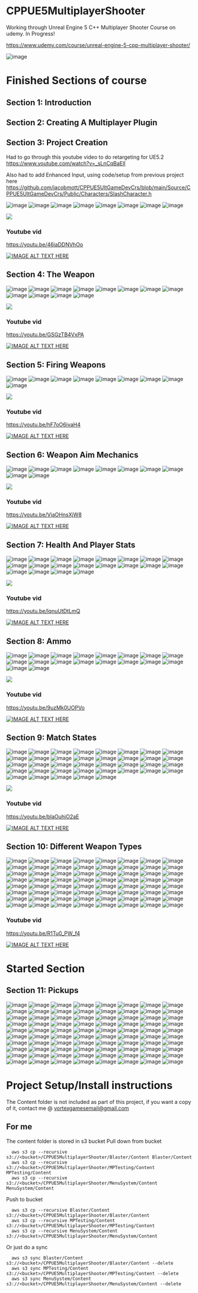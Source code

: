# CPPUE5MultiplayerShooter



Working through Unreal Engine 5 C++ Multiplayer Shooter Course on udemy. In Progress!

https://www.udemy.com/course/unreal-engine-5-cpp-multiplayer-shooter/

![image](https://media.githubusercontent.com/media/jacobmott/CPPUE5MultiplayerShooter/main/Screenshots/UnrealEngine5C%2B%2BMultiplayerShooterUdemy.png)


# Finished Sections of course

## Section 1: Introduction

## Section 2: Creating A Multiplayer Plugin

## Section 3: Project Creation

Had to go through this youtube video to do retargeting for UE5.2
https://www.youtube.com/watch?v=_sLnCqBaElI

Also had to add Enhanced Input, using code/setup from previous project here
https://github.com/jacobmott/CPPUE5UltGameDevCrs/blob/main/Source/CPPUE5UltGameDevCrs/Public/Characters/SlashCharacter.h

![image](https://media.githubusercontent.com/media/jacobmott/CPPUE5MultiplayerShooter/main/Screenshots/CPPUE5MultiplayerShooter-Section1-3_1.png)
![image](https://media.githubusercontent.com/media/jacobmott/CPPUE5MultiplayerShooter/main/Screenshots/CPPUE5MultiplayerShooter-Section1-3_2.png)
![image](https://media.githubusercontent.com/media/jacobmott/CPPUE5MultiplayerShooter/main/Screenshots/CPPUE5MultiplayerShooter-Section1-3_3.png)
![image](https://media.githubusercontent.com/media/jacobmott/CPPUE5MultiplayerShooter/main/Screenshots/CPPUE5MultiplayerShooter-Section1-3_4.png)
![image](https://media.githubusercontent.com/media/jacobmott/CPPUE5MultiplayerShooter/main/Screenshots/CPPUE5MultiplayerShooter-Section1-3_5.png)
![image](https://media.githubusercontent.com/media/jacobmott/CPPUE5MultiplayerShooter/main/Screenshots/CPPUE5MultiplayerShooter-Section1-3_6.png)
![image](https://media.githubusercontent.com/media/jacobmott/CPPUE5MultiplayerShooter/main/Screenshots/CPPUE5MultiplayerShooter-Section1-3_7.png)
![image](https://media.githubusercontent.com/media/jacobmott/CPPUE5MultiplayerShooter/main/Screenshots/CPPUE5MultiplayerShooter-Section1-3_8.png)


![](https://media.githubusercontent.com/media/jacobmott/CPPUE5MultiplayerShooter/main/Screenshots/CPPUE5MultiplayerShooter-Section1-3.gif)


### Youtube vid

https://youtu.be/46iaDDNVhOo

[![IMAGE ALT TEXT HERE](https://img.youtube.com/vi/46iaDDNVhOo/0.jpg)](https://youtu.be/46iaDDNVhOo)


## Section 4: The Weapon

![image](https://media.githubusercontent.com/media/jacobmott/CPPUE5MultiplayerShooter/main/Screenshots/Sec4TheWeapon1.png)
![image](https://media.githubusercontent.com/media/jacobmott/CPPUE5MultiplayerShooter/main/Screenshots/Sec4TheWeapon2.png)
![image](https://media.githubusercontent.com/media/jacobmott/CPPUE5MultiplayerShooter/main/Screenshots/Sec4TheWeapon3.png)
![image](https://media.githubusercontent.com/media/jacobmott/CPPUE5MultiplayerShooter/main/Screenshots/Sec4TheWeapon4.png)
![image](https://media.githubusercontent.com/media/jacobmott/CPPUE5MultiplayerShooter/main/Screenshots/Sec4TheWeapon5.png)
![image](https://media.githubusercontent.com/media/jacobmott/CPPUE5MultiplayerShooter/main/Screenshots/Sec4TheWeapon6.png)
![image](https://media.githubusercontent.com/media/jacobmott/CPPUE5MultiplayerShooter/main/Screenshots/Sec4TheWeapon7.png)
![image](https://media.githubusercontent.com/media/jacobmott/CPPUE5MultiplayerShooter/main/Screenshots/Sec4TheWeapon8.png)
![image](https://media.githubusercontent.com/media/jacobmott/CPPUE5MultiplayerShooter/main/Screenshots/Sec4TheWeapon9.png)
![image](https://media.githubusercontent.com/media/jacobmott/CPPUE5MultiplayerShooter/main/Screenshots/Sec4TheWeapon10.png)
![image](https://media.githubusercontent.com/media/jacobmott/CPPUE5MultiplayerShooter/main/Screenshots/Sec4TheWeapon11.png)
![image](https://media.githubusercontent.com/media/jacobmott/CPPUE5MultiplayerShooter/main/Screenshots/Sec4TheWeapon12.png)


![](https://media.githubusercontent.com/media/jacobmott/CPPUE5MultiplayerShooter/main/Screenshots/Sec4TheWeapon.gif)


### Youtube vid

https://youtu.be/GSGzTB4VxPA

[![IMAGE ALT TEXT HERE](https://img.youtube.com/vi/GSGzTB4VxPA/0.jpg)](https://youtu.be/GSGzTB4VxPA)


## Section 5: Firing Weapons

![image](https://media.githubusercontent.com/media/jacobmott/CPPUE5MultiplayerShooter/main/Screenshots/FiringWeapons1.png)
![image](https://media.githubusercontent.com/media/jacobmott/CPPUE5MultiplayerShooter/main/Screenshots/FiringWeapons2.png)
![image](https://media.githubusercontent.com/media/jacobmott/CPPUE5MultiplayerShooter/main/Screenshots/FiringWeapons3.png)
![image](https://media.githubusercontent.com/media/jacobmott/CPPUE5MultiplayerShooter/main/Screenshots/FiringWeapons4.png)
![image](https://media.githubusercontent.com/media/jacobmott/CPPUE5MultiplayerShooter/main/Screenshots/FiringWeapons5.png)
![image](https://media.githubusercontent.com/media/jacobmott/CPPUE5MultiplayerShooter/main/Screenshots/FiringWeapons6.png)
![image](https://media.githubusercontent.com/media/jacobmott/CPPUE5MultiplayerShooter/main/Screenshots/FiringWeapons7.png)
![image](https://media.githubusercontent.com/media/jacobmott/CPPUE5MultiplayerShooter/main/Screenshots/FiringWeapons8.png)
![image](https://media.githubusercontent.com/media/jacobmott/CPPUE5MultiplayerShooter/main/Screenshots/FiringWeapons9.png)


![](https://media.githubusercontent.com/media/jacobmott/CPPUE5MultiplayerShooter/main/Screenshots/FiringWeapons.gif)


### Youtube vid

https://youtu.be/hF7oO6ivaH4

[![IMAGE ALT TEXT HERE](https://img.youtube.com/vi/hF7oO6ivaH4/0.jpg)](https://youtu.be/hF7oO6ivaH4)


## Section 6: Weapon Aim Mechanics

![image](https://media.githubusercontent.com/media/jacobmott/CPPUE5MultiplayerShooter/main/Screenshots/WeaponAimMechanics1.png)
![image](https://media.githubusercontent.com/media/jacobmott/CPPUE5MultiplayerShooter/main/Screenshots/WeaponAimMechanics2.png)
![image](https://media.githubusercontent.com/media/jacobmott/CPPUE5MultiplayerShooter/main/Screenshots/WeaponAimMechanics3.png)
![image](https://media.githubusercontent.com/media/jacobmott/CPPUE5MultiplayerShooter/main/Screenshots/WeaponAimMechanics4.png)
![image](https://media.githubusercontent.com/media/jacobmott/CPPUE5MultiplayerShooter/main/Screenshots/WeaponAimMechanics5.png)
![image](https://media.githubusercontent.com/media/jacobmott/CPPUE5MultiplayerShooter/main/Screenshots/WeaponAimMechanics6.png)
![image](https://media.githubusercontent.com/media/jacobmott/CPPUE5MultiplayerShooter/main/Screenshots/WeaponAimMechanics7.png)
![image](https://media.githubusercontent.com/media/jacobmott/CPPUE5MultiplayerShooter/main/Screenshots/WeaponAimMechanics8.png)
![image](https://media.githubusercontent.com/media/jacobmott/CPPUE5MultiplayerShooter/main/Screenshots/WeaponAimMechanics10.png)
![image](https://media.githubusercontent.com/media/jacobmott/CPPUE5MultiplayerShooter/main/Screenshots/WeaponAimMechanics11.png)

![](https://media.githubusercontent.com/media/jacobmott/CPPUE5MultiplayerShooter/main/Screenshots/WeaponAimMechanics1.gif)


### Youtube vid

https://youtu.be/VjaOHnsXjW8

[![IMAGE ALT TEXT HERE](https://img.youtube.com/vi/VjaOHnsXjW8/0.jpg)](https://youtu.be/VjaOHnsXjW8)


## Section 7: Health And Player Stats

![image](https://media.githubusercontent.com/media/jacobmott/CPPUE5MultiplayerShooter/main/Screenshots/HealthAndPlayerStats1.png)
![image](https://media.githubusercontent.com/media/jacobmott/CPPUE5MultiplayerShooter/main/Screenshots/HealthAndPlayerStats2.png)
![image](https://media.githubusercontent.com/media/jacobmott/CPPUE5MultiplayerShooter/main/Screenshots/HealthAndPlayerStats3.png)
![image](https://media.githubusercontent.com/media/jacobmott/CPPUE5MultiplayerShooter/main/Screenshots/HealthAndPlayerStats4.png)
![image](https://media.githubusercontent.com/media/jacobmott/CPPUE5MultiplayerShooter/main/Screenshots/HealthAndPlayerStats5.png)
![image](https://media.githubusercontent.com/media/jacobmott/CPPUE5MultiplayerShooter/main/Screenshots/HealthAndPlayerStats6.png)
![image](https://media.githubusercontent.com/media/jacobmott/CPPUE5MultiplayerShooter/main/Screenshots/HealthAndPlayerStats7.png)
![image](https://media.githubusercontent.com/media/jacobmott/CPPUE5MultiplayerShooter/main/Screenshots/HealthAndPlayerStats8.png)
![image](https://media.githubusercontent.com/media/jacobmott/CPPUE5MultiplayerShooter/main/Screenshots/HealthAndPlayerStats9.png)
![image](https://media.githubusercontent.com/media/jacobmott/CPPUE5MultiplayerShooter/main/Screenshots/HealthAndPlayerStats10.png)
![image](https://media.githubusercontent.com/media/jacobmott/CPPUE5MultiplayerShooter/main/Screenshots/HealthAndPlayerStats11.png)
![image](https://media.githubusercontent.com/media/jacobmott/CPPUE5MultiplayerShooter/main/Screenshots/HealthAndPlayerStats12.png)
![image](https://media.githubusercontent.com/media/jacobmott/CPPUE5MultiplayerShooter/main/Screenshots/HealthAndPlayerStats13.png)
![image](https://media.githubusercontent.com/media/jacobmott/CPPUE5MultiplayerShooter/main/Screenshots/HealthAndPlayerStats14.png)
![image](https://media.githubusercontent.com/media/jacobmott/CPPUE5MultiplayerShooter/main/Screenshots/HealthAndPlayerStats15.png)
![image](https://media.githubusercontent.com/media/jacobmott/CPPUE5MultiplayerShooter/main/Screenshots/HealthAndPlayerStats16.png)
![image](https://media.githubusercontent.com/media/jacobmott/CPPUE5MultiplayerShooter/main/Screenshots/HealthAndPlayerStats17.png)
![image](https://media.githubusercontent.com/media/jacobmott/CPPUE5MultiplayerShooter/main/Screenshots/HealthAndPlayerStats18.png)
![image](https://media.githubusercontent.com/media/jacobmott/CPPUE5MultiplayerShooter/main/Screenshots/HealthAndPlayerStats19.png)
![image](https://media.githubusercontent.com/media/jacobmott/CPPUE5MultiplayerShooter/main/Screenshots/HealthAndPlayerStats20.png)

![](https://media.githubusercontent.com/media/jacobmott/CPPUE5MultiplayerShooter/main/Screenshots/HealthAndPlayerStats20.gif)


### Youtube vid

https://youtu.be/lqnuUtDtLmQ

[![IMAGE ALT TEXT HERE](https://img.youtube.com/vi/lqnuUtDtLmQ/0.jpg)](https://youtu.be/lqnuUtDtLmQ)


## Section 8: Ammo

![image](https://media.githubusercontent.com/media/jacobmott/CPPUE5MultiplayerShooter/main/Screenshots/Ammo1.png)
![image](https://media.githubusercontent.com/media/jacobmott/CPPUE5MultiplayerShooter/main/Screenshots/Ammo2.png)
![image](https://media.githubusercontent.com/media/jacobmott/CPPUE5MultiplayerShooter/main/Screenshots/Ammo3.png)
![image](https://media.githubusercontent.com/media/jacobmott/CPPUE5MultiplayerShooter/main/Screenshots/Ammo4.png)
![image](https://media.githubusercontent.com/media/jacobmott/CPPUE5MultiplayerShooter/main/Screenshots/Ammo5.png)
![image](https://media.githubusercontent.com/media/jacobmott/CPPUE5MultiplayerShooter/main/Screenshots/Ammo6.png)
![image](https://media.githubusercontent.com/media/jacobmott/CPPUE5MultiplayerShooter/main/Screenshots/Ammo7.png)
![image](https://media.githubusercontent.com/media/jacobmott/CPPUE5MultiplayerShooter/main/Screenshots/Ammo8.png)
![image](https://media.githubusercontent.com/media/jacobmott/CPPUE5MultiplayerShooter/main/Screenshots/Ammo9.png)
![image](https://media.githubusercontent.com/media/jacobmott/CPPUE5MultiplayerShooter/main/Screenshots/Ammo10.png)
![image](https://media.githubusercontent.com/media/jacobmott/CPPUE5MultiplayerShooter/main/Screenshots/Ammo11.png)
![image](https://media.githubusercontent.com/media/jacobmott/CPPUE5MultiplayerShooter/main/Screenshots/Ammo12.png)
![image](https://media.githubusercontent.com/media/jacobmott/CPPUE5MultiplayerShooter/main/Screenshots/Ammo13.png)
![image](https://media.githubusercontent.com/media/jacobmott/CPPUE5MultiplayerShooter/main/Screenshots/Ammo14.png)
![image](https://media.githubusercontent.com/media/jacobmott/CPPUE5MultiplayerShooter/main/Screenshots/Ammo15.png)
![image](https://media.githubusercontent.com/media/jacobmott/CPPUE5MultiplayerShooter/main/Screenshots/Ammo16.png)
![image](https://media.githubusercontent.com/media/jacobmott/CPPUE5MultiplayerShooter/main/Screenshots/Ammo18.png)
![image](https://media.githubusercontent.com/media/jacobmott/CPPUE5MultiplayerShooter/main/Screenshots/Ammo19.png)

![](https://media.githubusercontent.com/media/jacobmott/CPPUE5MultiplayerShooter/main/Screenshots/Ammo.gif)


### Youtube vid

https://youtu.be/9uzMk0UOPVo

[![IMAGE ALT TEXT HERE](https://img.youtube.com/vi/9uzMk0UOPVo/0.jpg)](https://youtu.be/9uzMk0UOPVo)


## Section 9: Match States


![image](https://media.githubusercontent.com/media/jacobmott/CPPUE5MultiplayerShooter/main/Screenshots/MatchStates1.png)
![image](https://media.githubusercontent.com/media/jacobmott/CPPUE5MultiplayerShooter/main/Screenshots/MatchStates2.png)
![image](https://media.githubusercontent.com/media/jacobmott/CPPUE5MultiplayerShooter/main/Screenshots/MatchStates3.png)
![image](https://media.githubusercontent.com/media/jacobmott/CPPUE5MultiplayerShooter/main/Screenshots/MatchStates4.png)
![image](https://media.githubusercontent.com/media/jacobmott/CPPUE5MultiplayerShooter/main/Screenshots/MatchStates5.png)
![image](https://media.githubusercontent.com/media/jacobmott/CPPUE5MultiplayerShooter/main/Screenshots/MatchStates6.png)
![image](https://media.githubusercontent.com/media/jacobmott/CPPUE5MultiplayerShooter/main/Screenshots/MatchStates7.png)
![image](https://media.githubusercontent.com/media/jacobmott/CPPUE5MultiplayerShooter/main/Screenshots/MatchStates8.png)
![image](https://media.githubusercontent.com/media/jacobmott/CPPUE5MultiplayerShooter/main/Screenshots/MatchStates9.png)
![image](https://media.githubusercontent.com/media/jacobmott/CPPUE5MultiplayerShooter/main/Screenshots/MatchStates10.png)
![image](https://media.githubusercontent.com/media/jacobmott/CPPUE5MultiplayerShooter/main/Screenshots/MatchStates11.png)
![image](https://media.githubusercontent.com/media/jacobmott/CPPUE5MultiplayerShooter/main/Screenshots/MatchStates12.png)
![image](https://media.githubusercontent.com/media/jacobmott/CPPUE5MultiplayerShooter/main/Screenshots/MatchStates13.png)
![image](https://media.githubusercontent.com/media/jacobmott/CPPUE5MultiplayerShooter/main/Screenshots/MatchStates14.png)
![image](https://media.githubusercontent.com/media/jacobmott/CPPUE5MultiplayerShooter/main/Screenshots/MatchStates15.png)
![image](https://media.githubusercontent.com/media/jacobmott/CPPUE5MultiplayerShooter/main/Screenshots/MatchStates16.png)
![image](https://media.githubusercontent.com/media/jacobmott/CPPUE5MultiplayerShooter/main/Screenshots/MatchStates17.png)
![image](https://media.githubusercontent.com/media/jacobmott/CPPUE5MultiplayerShooter/main/Screenshots/MatchStates18.png)
![image](https://media.githubusercontent.com/media/jacobmott/CPPUE5MultiplayerShooter/main/Screenshots/MatchStates19.png)
![image](https://media.githubusercontent.com/media/jacobmott/CPPUE5MultiplayerShooter/main/Screenshots/MatchStates20.png)
![image](https://media.githubusercontent.com/media/jacobmott/CPPUE5MultiplayerShooter/main/Screenshots/MatchStates21.png)
![image](https://media.githubusercontent.com/media/jacobmott/CPPUE5MultiplayerShooter/main/Screenshots/MatchStates22.png)
![image](https://media.githubusercontent.com/media/jacobmott/CPPUE5MultiplayerShooter/main/Screenshots/MatchStates23.png)
![image](https://media.githubusercontent.com/media/jacobmott/CPPUE5MultiplayerShooter/main/Screenshots/MatchStates24.png)
![image](https://media.githubusercontent.com/media/jacobmott/CPPUE5MultiplayerShooter/main/Screenshots/MatchStates25.png)
![image](https://media.githubusercontent.com/media/jacobmott/CPPUE5MultiplayerShooter/main/Screenshots/MatchStates26.png)
![image](https://media.githubusercontent.com/media/jacobmott/CPPUE5MultiplayerShooter/main/Screenshots/MatchStates27.png)
![image](https://media.githubusercontent.com/media/jacobmott/CPPUE5MultiplayerShooter/main/Screenshots/MatchStates28.png)
![image](https://media.githubusercontent.com/media/jacobmott/CPPUE5MultiplayerShooter/main/Screenshots/MatchStates29.png)
![image](https://media.githubusercontent.com/media/jacobmott/CPPUE5MultiplayerShooter/main/Screenshots/MatchStates30.png)
![image](https://media.githubusercontent.com/media/jacobmott/CPPUE5MultiplayerShooter/main/Screenshots/MatchStates31.png)
![image](https://media.githubusercontent.com/media/jacobmott/CPPUE5MultiplayerShooter/main/Screenshots/MatchStates32.png)
![image](https://media.githubusercontent.com/media/jacobmott/CPPUE5MultiplayerShooter/main/Screenshots/MatchStates34.png)
![image](https://media.githubusercontent.com/media/jacobmott/CPPUE5MultiplayerShooter/main/Screenshots/MatchStates35.png)
![image](https://media.githubusercontent.com/media/jacobmott/CPPUE5MultiplayerShooter/main/Screenshots/MatchStates36.png)
![image](https://media.githubusercontent.com/media/jacobmott/CPPUE5MultiplayerShooter/main/Screenshots/MatchStates37.png)
![image](https://media.githubusercontent.com/media/jacobmott/CPPUE5MultiplayerShooter/main/Screenshots/MatchStates38.png)

![](https://media.githubusercontent.com/media/jacobmott/CPPUE5MultiplayerShooter/main/Screenshots/MatchStates.gif)


### Youtube vid

https://youtu.be/blaOuhiO2aE

[![IMAGE ALT TEXT HERE](https://img.youtube.com/vi/blaOuhiO2aE/0.jpg)](https://youtu.be/blaOuhiO2aE)


## Section 10: Different Weapon Types

![image](https://media.githubusercontent.com/media/jacobmott/CPPUE5MultiplayerShooter/main/Screenshots/Section10DifferentWeaponTypes1.gif)
![image](https://media.githubusercontent.com/media/jacobmott/CPPUE5MultiplayerShooter/main/Screenshots/Section10DifferentWeaponTypes2.png)
![image](https://media.githubusercontent.com/media/jacobmott/CPPUE5MultiplayerShooter/main/Screenshots/Section10DifferentWeaponTypes3.png)
![image](https://media.githubusercontent.com/media/jacobmott/CPPUE5MultiplayerShooter/main/Screenshots/Section10DifferentWeaponTypes4.png)
![image](https://media.githubusercontent.com/media/jacobmott/CPPUE5MultiplayerShooter/main/Screenshots/Section10DifferentWeaponTypes5.png)
![image](https://media.githubusercontent.com/media/jacobmott/CPPUE5MultiplayerShooter/main/Screenshots/Section10DifferentWeaponTypes6.png)
![image](https://media.githubusercontent.com/media/jacobmott/CPPUE5MultiplayerShooter/main/Screenshots/Section10DifferentWeaponTypes7.png)
![image](https://media.githubusercontent.com/media/jacobmott/CPPUE5MultiplayerShooter/main/Screenshots/Section10DifferentWeaponTypes8.png)
![image](https://media.githubusercontent.com/media/jacobmott/CPPUE5MultiplayerShooter/main/Screenshots/Section10DifferentWeaponTypes9.png)
![image](https://media.githubusercontent.com/media/jacobmott/CPPUE5MultiplayerShooter/main/Screenshots/Section10DifferentWeaponTypes10.png)
![image](https://media.githubusercontent.com/media/jacobmott/CPPUE5MultiplayerShooter/main/Screenshots/Section10DifferentWeaponTypes11.png)
![image](https://media.githubusercontent.com/media/jacobmott/CPPUE5MultiplayerShooter/main/Screenshots/Section10DifferentWeaponTypes12.png)
![image](https://media.githubusercontent.com/media/jacobmott/CPPUE5MultiplayerShooter/main/Screenshots/Section10DifferentWeaponTypes13.gif)
![image](https://media.githubusercontent.com/media/jacobmott/CPPUE5MultiplayerShooter/main/Screenshots/Section10DifferentWeaponTypes13.png)
![image](https://media.githubusercontent.com/media/jacobmott/CPPUE5MultiplayerShooter/main/Screenshots/Section10DifferentWeaponTypes14.gif)
![image](https://media.githubusercontent.com/media/jacobmott/CPPUE5MultiplayerShooter/main/Screenshots/Section10DifferentWeaponTypes14.png)
![image](https://media.githubusercontent.com/media/jacobmott/CPPUE5MultiplayerShooter/main/Screenshots/Section10DifferentWeaponTypes15.gif)
![image](https://media.githubusercontent.com/media/jacobmott/CPPUE5MultiplayerShooter/main/Screenshots/Section10DifferentWeaponTypes15.png)
![image](https://media.githubusercontent.com/media/jacobmott/CPPUE5MultiplayerShooter/main/Screenshots/Section10DifferentWeaponTypes16.gif)
![image](https://media.githubusercontent.com/media/jacobmott/CPPUE5MultiplayerShooter/main/Screenshots/Section10DifferentWeaponTypes16.png)
![image](https://media.githubusercontent.com/media/jacobmott/CPPUE5MultiplayerShooter/main/Screenshots/Section10DifferentWeaponTypes17.gif)
![image](https://media.githubusercontent.com/media/jacobmott/CPPUE5MultiplayerShooter/main/Screenshots/Section10DifferentWeaponTypes17.png)
![image](https://media.githubusercontent.com/media/jacobmott/CPPUE5MultiplayerShooter/main/Screenshots/Section10DifferentWeaponTypes18.gif)
![image](https://media.githubusercontent.com/media/jacobmott/CPPUE5MultiplayerShooter/main/Screenshots/Section10DifferentWeaponTypes18.png)
![image](https://media.githubusercontent.com/media/jacobmott/CPPUE5MultiplayerShooter/main/Screenshots/Section10DifferentWeaponTypes19.gif)
![image](https://media.githubusercontent.com/media/jacobmott/CPPUE5MultiplayerShooter/main/Screenshots/Section10DifferentWeaponTypes19.png)
![image](https://media.githubusercontent.com/media/jacobmott/CPPUE5MultiplayerShooter/main/Screenshots/Section10DifferentWeaponTypes20.gif)
![image](https://media.githubusercontent.com/media/jacobmott/CPPUE5MultiplayerShooter/main/Screenshots/Section10DifferentWeaponTypes21.gif)
![image](https://media.githubusercontent.com/media/jacobmott/CPPUE5MultiplayerShooter/main/Screenshots/Section10DifferentWeaponTypes20.png)
![image](https://media.githubusercontent.com/media/jacobmott/CPPUE5MultiplayerShooter/main/Screenshots/Section10DifferentWeaponTypes21.png)
![image](https://media.githubusercontent.com/media/jacobmott/CPPUE5MultiplayerShooter/main/Screenshots/Section10DifferentWeaponTypes22.gif)
![image](https://media.githubusercontent.com/media/jacobmott/CPPUE5MultiplayerShooter/main/Screenshots/Section10DifferentWeaponTypes22.png)
![image](https://media.githubusercontent.com/media/jacobmott/CPPUE5MultiplayerShooter/main/Screenshots/Section10DifferentWeaponTypes23.png)
![image](https://media.githubusercontent.com/media/jacobmott/CPPUE5MultiplayerShooter/main/Screenshots/Section10DifferentWeaponTypes24.png)
![image](https://media.githubusercontent.com/media/jacobmott/CPPUE5MultiplayerShooter/main/Screenshots/Section10DifferentWeaponTypes25.png)
![image](https://media.githubusercontent.com/media/jacobmott/CPPUE5MultiplayerShooter/main/Screenshots/Section10DifferentWeaponTypes26.png)
![image](https://media.githubusercontent.com/media/jacobmott/CPPUE5MultiplayerShooter/main/Screenshots/Section10DifferentWeaponTypes27.png)
![image](https://media.githubusercontent.com/media/jacobmott/CPPUE5MultiplayerShooter/main/Screenshots/Section10DifferentWeaponTypes28.gif)
![image](https://media.githubusercontent.com/media/jacobmott/CPPUE5MultiplayerShooter/main/Screenshots/Section10DifferentWeaponTypes28.png)
![image](https://media.githubusercontent.com/media/jacobmott/CPPUE5MultiplayerShooter/main/Screenshots/Section10DifferentWeaponTypes29.png)
![image](https://media.githubusercontent.com/media/jacobmott/CPPUE5MultiplayerShooter/main/Screenshots/Section10DifferentWeaponTypes30.png)
![image](https://media.githubusercontent.com/media/jacobmott/CPPUE5MultiplayerShooter/main/Screenshots/Section10DifferentWeaponTypes31.png)
![image](https://media.githubusercontent.com/media/jacobmott/CPPUE5MultiplayerShooter/main/Screenshots/Section10DifferentWeaponTypes32.png)
![image](https://media.githubusercontent.com/media/jacobmott/CPPUE5MultiplayerShooter/main/Screenshots/Section10DifferentWeaponTypes33.gif)
![image](https://media.githubusercontent.com/media/jacobmott/CPPUE5MultiplayerShooter/main/Screenshots/Section10DifferentWeaponTypes33.png)
![image](https://media.githubusercontent.com/media/jacobmott/CPPUE5MultiplayerShooter/main/Screenshots/Section10DifferentWeaponTypes34.png)
![image](https://media.githubusercontent.com/media/jacobmott/CPPUE5MultiplayerShooter/main/Screenshots/Section10DifferentWeaponTypes35.png)
![image](https://media.githubusercontent.com/media/jacobmott/CPPUE5MultiplayerShooter/main/Screenshots/Section10DifferentWeaponTypes36.png)
![image](https://media.githubusercontent.com/media/jacobmott/CPPUE5MultiplayerShooter/main/Screenshots/Section10DifferentWeaponTypes37.gif)
![image](https://media.githubusercontent.com/media/jacobmott/CPPUE5MultiplayerShooter/main/Screenshots/Section10DifferentWeaponTypes37.png)
![image](https://media.githubusercontent.com/media/jacobmott/CPPUE5MultiplayerShooter/main/Screenshots/Section10DifferentWeaponTypes38.png)
![image](https://media.githubusercontent.com/media/jacobmott/CPPUE5MultiplayerShooter/main/Screenshots/Section10DifferentWeaponTypes39.png)
![image](https://media.githubusercontent.com/media/jacobmott/CPPUE5MultiplayerShooter/main/Screenshots/Section10DifferentWeaponTypes40.png)
![image](https://media.githubusercontent.com/media/jacobmott/CPPUE5MultiplayerShooter/main/Screenshots/Section10DifferentWeaponTypes41.png)
![image](https://media.githubusercontent.com/media/jacobmott/CPPUE5MultiplayerShooter/main/Screenshots/Section10DifferentWeaponTypes42.png)
![image](https://media.githubusercontent.com/media/jacobmott/CPPUE5MultiplayerShooter/main/Screenshots/Section10DifferentWeaponTypes43.png)
![image](https://media.githubusercontent.com/media/jacobmott/CPPUE5MultiplayerShooter/main/Screenshots/Section10DifferentWeaponTypes44.png)
![image](https://media.githubusercontent.com/media/jacobmott/CPPUE5MultiplayerShooter/main/Screenshots/Section10DifferentWeaponTypes45.png)
![image](https://media.githubusercontent.com/media/jacobmott/CPPUE5MultiplayerShooter/main/Screenshots/Section10DifferentWeaponTypes46.png)
![image](https://media.githubusercontent.com/media/jacobmott/CPPUE5MultiplayerShooter/main/Screenshots/Section10DifferentWeaponTypes47.png)
![image](https://media.githubusercontent.com/media/jacobmott/CPPUE5MultiplayerShooter/main/Screenshots/Section10DifferentWeaponTypes48.png)
![image](https://media.githubusercontent.com/media/jacobmott/CPPUE5MultiplayerShooter/main/Screenshots/Section10DifferentWeaponTypes49.png)
![image](https://media.githubusercontent.com/media/jacobmott/CPPUE5MultiplayerShooter/main/Screenshots/Section10DifferentWeaponTypes50.png)
![image](https://media.githubusercontent.com/media/jacobmott/CPPUE5MultiplayerShooter/main/Screenshots/Section10DifferentWeaponTypes51.png)


### Youtube vid

https://youtu.be/R1Tu0_PW_f4

[![IMAGE ALT TEXT HERE](https://img.youtube.com/vi/R1Tu0_PW_f4/0.jpg)](https://youtu.be/R1Tu0_PW_f4)


# Started Section

## Section 11: Pickups

![image](https://media.githubusercontent.com/media/jacobmott/CPPUE5MultiplayerShooter/main/Screenshots/Section11Pickups1.png)
![image](https://media.githubusercontent.com/media/jacobmott/CPPUE5MultiplayerShooter/main/Screenshots/Section11Pickups2.png)
![image](https://media.githubusercontent.com/media/jacobmott/CPPUE5MultiplayerShooter/main/Screenshots/Section11Pickups3.png)
![image](https://media.githubusercontent.com/media/jacobmott/CPPUE5MultiplayerShooter/main/Screenshots/Section11Pickups4.png)
![image](https://media.githubusercontent.com/media/jacobmott/CPPUE5MultiplayerShooter/main/Screenshots/Section11Pickups5.png)
![image](https://media.githubusercontent.com/media/jacobmott/CPPUE5MultiplayerShooter/main/Screenshots/Section11Pickups6.png)
![image](https://media.githubusercontent.com/media/jacobmott/CPPUE5MultiplayerShooter/main/Screenshots/Section11Pickups7.png)
![image](https://media.githubusercontent.com/media/jacobmott/CPPUE5MultiplayerShooter/main/Screenshots/Section11Pickups8.png)
![image](https://media.githubusercontent.com/media/jacobmott/CPPUE5MultiplayerShooter/main/Screenshots/Section11Pickups9.png)
![image](https://media.githubusercontent.com/media/jacobmott/CPPUE5MultiplayerShooter/main/Screenshots/Section11Pickups10.png)
![image](https://media.githubusercontent.com/media/jacobmott/CPPUE5MultiplayerShooter/main/Screenshots/Section11Pickups11.png)
![image](https://media.githubusercontent.com/media/jacobmott/CPPUE5MultiplayerShooter/main/Screenshots/Section11Pickups12.png)
![image](https://media.githubusercontent.com/media/jacobmott/CPPUE5MultiplayerShooter/main/Screenshots/Section11Pickups13.png)
![image](https://media.githubusercontent.com/media/jacobmott/CPPUE5MultiplayerShooter/main/Screenshots/Section11Pickups14.png)
![image](https://media.githubusercontent.com/media/jacobmott/CPPUE5MultiplayerShooter/main/Screenshots/Section11Pickups15.png)
![image](https://media.githubusercontent.com/media/jacobmott/CPPUE5MultiplayerShooter/main/Screenshots/Section11Pickups16.gif)
![image](https://media.githubusercontent.com/media/jacobmott/CPPUE5MultiplayerShooter/main/Screenshots/Section11Pickups16.png)
![image](https://media.githubusercontent.com/media/jacobmott/CPPUE5MultiplayerShooter/main/Screenshots/Section11Pickups17.png)
![image](https://media.githubusercontent.com/media/jacobmott/CPPUE5MultiplayerShooter/main/Screenshots/Section11Pickups18.png)
![image](https://media.githubusercontent.com/media/jacobmott/CPPUE5MultiplayerShooter/main/Screenshots/Section11Pickups19.png)
![image](https://media.githubusercontent.com/media/jacobmott/CPPUE5MultiplayerShooter/main/Screenshots/Section11Pickups20.png)
![image](https://media.githubusercontent.com/media/jacobmott/CPPUE5MultiplayerShooter/main/Screenshots/Section11Pickups21.png)
![image](https://media.githubusercontent.com/media/jacobmott/CPPUE5MultiplayerShooter/main/Screenshots/Section11Pickups22.png)
![image](https://media.githubusercontent.com/media/jacobmott/CPPUE5MultiplayerShooter/main/Screenshots/Section11Pickups23.png)
![image](https://media.githubusercontent.com/media/jacobmott/CPPUE5MultiplayerShooter/main/Screenshots/Section11Pickups24.png)
![image](https://media.githubusercontent.com/media/jacobmott/CPPUE5MultiplayerShooter/main/Screenshots/Section11Pickups25.png)
![image](https://media.githubusercontent.com/media/jacobmott/CPPUE5MultiplayerShooter/main/Screenshots/Section11Pickups26.png)
![image](https://media.githubusercontent.com/media/jacobmott/CPPUE5MultiplayerShooter/main/Screenshots/Section11Pickups27.gif)
![image](https://media.githubusercontent.com/media/jacobmott/CPPUE5MultiplayerShooter/main/Screenshots/Section11Pickups27.png)
![image](https://media.githubusercontent.com/media/jacobmott/CPPUE5MultiplayerShooter/main/Screenshots/Section11Pickups28.png)
![image](https://media.githubusercontent.com/media/jacobmott/CPPUE5MultiplayerShooter/main/Screenshots/Section11Pickups29.gif)
![image](https://media.githubusercontent.com/media/jacobmott/CPPUE5MultiplayerShooter/main/Screenshots/Section11Pickups29.png)
![image](https://media.githubusercontent.com/media/jacobmott/CPPUE5MultiplayerShooter/main/Screenshots/Section11Pickups30.png)
![image](https://media.githubusercontent.com/media/jacobmott/CPPUE5MultiplayerShooter/main/Screenshots/Section11Pickups31.png)
![image](https://media.githubusercontent.com/media/jacobmott/CPPUE5MultiplayerShooter/main/Screenshots/Section11Pickups32.png)
![image](https://media.githubusercontent.com/media/jacobmott/CPPUE5MultiplayerShooter/main/Screenshots/Section11Pickups33.png)
![image](https://media.githubusercontent.com/media/jacobmott/CPPUE5MultiplayerShooter/main/Screenshots/Section11Pickups34.png)
![image](https://media.githubusercontent.com/media/jacobmott/CPPUE5MultiplayerShooter/main/Screenshots/Section11Pickups35.png)
![image](https://media.githubusercontent.com/media/jacobmott/CPPUE5MultiplayerShooter/main/Screenshots/Section11Pickups36.png)
![image](https://media.githubusercontent.com/media/jacobmott/CPPUE5MultiplayerShooter/main/Screenshots/Section11Pickups37.png)
![image](https://media.githubusercontent.com/media/jacobmott/CPPUE5MultiplayerShooter/main/Screenshots/Section11Pickups38.png)
![image](https://media.githubusercontent.com/media/jacobmott/CPPUE5MultiplayerShooter/main/Screenshots/Section11Pickups40.gif)
![image](https://media.githubusercontent.com/media/jacobmott/CPPUE5MultiplayerShooter/main/Screenshots/Section11Pickups40.png)
![image](https://media.githubusercontent.com/media/jacobmott/CPPUE5MultiplayerShooter/main/Screenshots/Section11Pickups41.png)
![image](https://media.githubusercontent.com/media/jacobmott/CPPUE5MultiplayerShooter/main/Screenshots/Section11Pickups42.png)
![image](https://media.githubusercontent.com/media/jacobmott/CPPUE5MultiplayerShooter/main/Screenshots/Section11Pickups43.png)
![image](https://media.githubusercontent.com/media/jacobmott/CPPUE5MultiplayerShooter/main/Screenshots/Section11Pickups44.png)
![image](https://media.githubusercontent.com/media/jacobmott/CPPUE5MultiplayerShooter/main/Screenshots/Section11Pickups45.png)
![image](https://media.githubusercontent.com/media/jacobmott/CPPUE5MultiplayerShooter/main/Screenshots/Section11Pickups46.png)
![image](https://media.githubusercontent.com/media/jacobmott/CPPUE5MultiplayerShooter/main/Screenshots/Section11Pickups47.png)
![image](https://media.githubusercontent.com/media/jacobmott/CPPUE5MultiplayerShooter/main/Screenshots/Section11Pickups48.png)
![image](https://media.githubusercontent.com/media/jacobmott/CPPUE5MultiplayerShooter/main/Screenshots/Section11Pickups50.png)
![image](https://media.githubusercontent.com/media/jacobmott/CPPUE5MultiplayerShooter/main/Screenshots/Section11Pickups51.png)
![image](https://media.githubusercontent.com/media/jacobmott/CPPUE5MultiplayerShooter/main/Screenshots/Section11Pickups52.png)
![image](https://media.githubusercontent.com/media/jacobmott/CPPUE5MultiplayerShooter/main/Screenshots/Section11Pickups53.png)
![image](https://media.githubusercontent.com/media/jacobmott/CPPUE5MultiplayerShooter/main/Screenshots/Section11Pickups54.png)
![image](https://media.githubusercontent.com/media/jacobmott/CPPUE5MultiplayerShooter/main/Screenshots/Section11Pickups55.gif)
![image](https://media.githubusercontent.com/media/jacobmott/CPPUE5MultiplayerShooter/main/Screenshots/Section11Pickups55.png)
![image](https://media.githubusercontent.com/media/jacobmott/CPPUE5MultiplayerShooter/main/Screenshots/Section11Pickups56.png)
![image](https://media.githubusercontent.com/media/jacobmott/CPPUE5MultiplayerShooter/main/Screenshots/Section11Pickups57.png)
![image](https://media.githubusercontent.com/media/jacobmott/CPPUE5MultiplayerShooter/main/Screenshots/Section11Pickups58.png)
![image](https://media.githubusercontent.com/media/jacobmott/CPPUE5MultiplayerShooter/main/Screenshots/Section11Pickups59.png)
![image](https://media.githubusercontent.com/media/jacobmott/CPPUE5MultiplayerShooter/main/Screenshots/Section11Pickups60.png)
![image](https://media.githubusercontent.com/media/jacobmott/CPPUE5MultiplayerShooter/main/Screenshots/Section11Pickups61.png)
![image](https://media.githubusercontent.com/media/jacobmott/CPPUE5MultiplayerShooter/main/Screenshots/Section11Pickups62.png)
![image](https://media.githubusercontent.com/media/jacobmott/CPPUE5MultiplayerShooter/main/Screenshots/Section11Pickups63.png)
![image](https://media.githubusercontent.com/media/jacobmott/CPPUE5MultiplayerShooter/main/Screenshots/Section11Pickups64.png)
![image](https://media.githubusercontent.com/media/jacobmott/CPPUE5MultiplayerShooter/main/Screenshots/Section11Pickups65.gif)
![image](https://media.githubusercontent.com/media/jacobmott/CPPUE5MultiplayerShooter/main/Screenshots/Section11Pickups65.png)
![image](https://media.githubusercontent.com/media/jacobmott/CPPUE5MultiplayerShooter/main/Screenshots/Section11Pickups66.png)
![image](https://media.githubusercontent.com/media/jacobmott/CPPUE5MultiplayerShooter/main/Screenshots/Section11Pickups67.png)
![image](https://media.githubusercontent.com/media/jacobmott/CPPUE5MultiplayerShooter/main/Screenshots/Section11Pickups68.png)
![image](https://media.githubusercontent.com/media/jacobmott/CPPUE5MultiplayerShooter/main/Screenshots/Section11Pickups69.png)
![image](https://media.githubusercontent.com/media/jacobmott/CPPUE5MultiplayerShooter/main/Screenshots/Section11Pickups70.png)
![image](https://media.githubusercontent.com/media/jacobmott/CPPUE5MultiplayerShooter/main/Screenshots/Section11Pickups71.png)
![image](https://media.githubusercontent.com/media/jacobmott/CPPUE5MultiplayerShooter/main/Screenshots/Section11Pickups72.png)
![image](https://media.githubusercontent.com/media/jacobmott/CPPUE5MultiplayerShooter/main/Screenshots/Section11Pickups73.png)
![image](https://media.githubusercontent.com/media/jacobmott/CPPUE5MultiplayerShooter/main/Screenshots/Section11Pickups74.png)
![image](https://media.githubusercontent.com/media/jacobmott/CPPUE5MultiplayerShooter/main/Screenshots/Section11Pickups75.gif)
![image](https://media.githubusercontent.com/media/jacobmott/CPPUE5MultiplayerShooter/main/Screenshots/Section11Pickups75.png)

# Project Setup/Install instructions
The Content folder is not included as part of this project, if you want a copy of it, contact me @ vortexgamesemail@gmail.com


## For me
The content folder is stored in s3 bucket
Pull down from bucket
```
  aws s3 cp --recursive s3://<bucket>/CPPUE5MultiplayerShooter/Blaster/Content Blaster/Content
  aws s3 cp --recursive s3://<bucket>/CPPUE5MultiplayerShooter/MPTesting/Content MPTesting/Content
  aws s3 cp --recursive s3://<bucket>/CPPUE5MultiplayerShooter/MenuSystem/Content MenuSystem/Content
```

Push to bucket
```
  aws s3 cp --recursive Blaster/Content s3://<bucket>/CPPUE5MultiplayerShooter/Blaster/Content
  aws s3 cp --recursive MPTesting/Content s3://<bucket>/CPPUE5MultiplayerShooter/MPTesting/Content
  aws s3 cp --recursive MenuSystem/Content s3://<bucket>/CPPUE5MultiplayerShooter/MenuSystem/Content
```

Or just do a sync
```
  aws s3 sync Blaster/Content s3://<bucket>/CPPUE5MultiplayerShooter/Blaster/Content --delete
  aws s3 sync MPTesting/Content s3://<bucket>/CPPUE5MultiplayerShooter/MPTesting/Content --delete
  aws s3 sync MenuSystem/Content s3://<bucket>/CPPUE5MultiplayerShooter/MenuSystem/Content --delete
```


